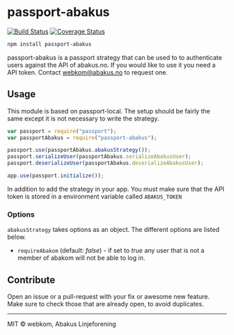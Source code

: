 # passport-abakus

[![Build Status](https://travis-ci.org/webkom/passport-abakus.svg)](https://travis-ci.org/webkom/passport-abakus)
[![Coverage Status](https://coveralls.io/repos/webkom/passport-abakus/badge.png)](https://coveralls.io/r/webkom/passport-abakus)

```bash
npm install passport-abakus
```

passport-abakus is a passport strategy that can be used to to authenticate users
against the API of abakus.no. If you would like to use it you need a API token.
Contact webkom@abakus.no to request one.

## Usage
This module is based on passport-local. The setup should be
fairly the same except it is not necessary to write the strategy.

```javascript
var passport = require("passport");
var passportAbakus = require("passport-abakus");

passport.use(passportAbakus.abakusStrategy());
passport.serializeUser(passportAbakus.serializeAbakusUser);
passport.deserializeUser(passportAbakus.deserializeAbakusUser);

app.use(passport.initialize());
```

In addition to add the strategy in your app. You must make sure that the
API token is stored in a environment variable called `ABAKUS_TOKEN`

### Options
`abakusStrategy` takes options as an object. The different options are listed
below.

* `requireAbakom` (default: *false*) - if set to *true* any user that is not a
member of abakom will not be able to log in.

## Contribute
Open an issue or a pull-request with your fix or awesome new feature.
Make sure to check those that are already open, to avoid duplicates.

--------
MIT © webkom, Abakus Linjeforening
